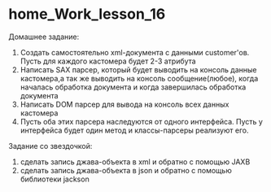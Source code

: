 # home_Work_lesson_16

Домашнее задание:

1. Создать самостоятельно xml-документа с данными customer'ов. Пусть для каждого кастомера будет 2-3 атрибута
2. Написать SAX парсер, который будет выводить на консоль данные кастомера,а так же выводить на консоль сообщение(любое), когда началась обработка документа и когда завершилась обработка документа
3. Написать DOM парсер для вывода на консоль всех данных кастомера
4. Пусть оба этих парсера наследуются от одного интерфейса. Пусть у интерфейса будет один метод и классы-парсеры реализуют его.

Задание со звездочкой:
1. сделать запись джава-объекта в xml и обратно с помощью JAXB
2. сделать запись джава-объекта в json и обратно с помощью библиотеки jackson
